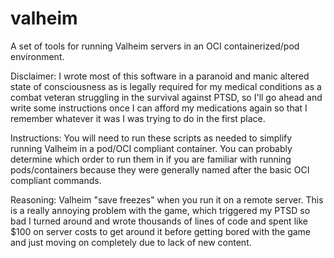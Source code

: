 # valheim
A set of tools for running Valheim servers in an OCI containerized/pod environment.

Disclaimer:
  I wrote most of this software in a paranoid and manic altered state of consciousness as is legally required for my medical conditions as a combat veteran struggling in the survival against PTSD, so I'll go ahead and write some instructions once I can afford my medications again so that I remember whatever it was I was trying to do in the first place.

Instructions:
  You will need to run these scripts as needed to simplify running Valheim in a pod/OCI compliant container. You can probably determine which order to run them in if you are familiar with running pods/containers because they were generally named after the basic OCI compliant commands.
  
Reasoning:
  Valheim "save freezes" when you run it on a remote server. This is a really annoying problem with the game, which triggered my PTSD so bad I turned around and wrote thousands of lines of code and spent like $100 on server costs to get around it before getting bored with the game and just moving on completely due to lack of new content.
